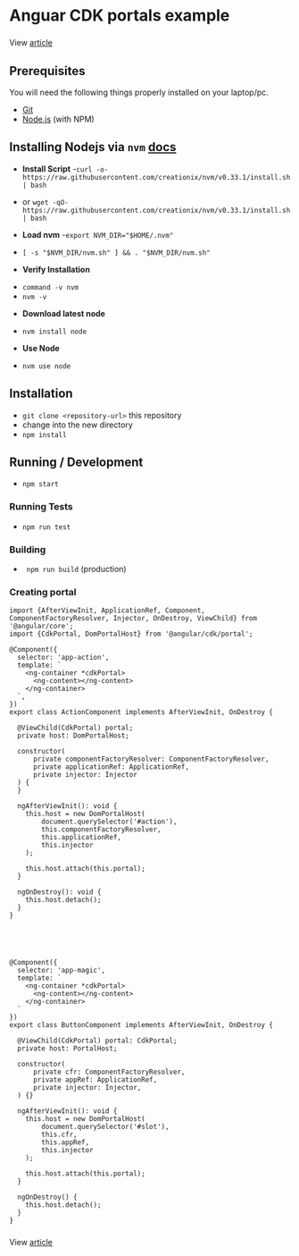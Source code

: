 # Anguar CDK portals example

###
View [article](https://medium.com/@sumn2u/dynamic-ui-using-portals-in-angular-cdk-6051988b0f81)

## Prerequisites
You will need the following things properly installed on your laptop/pc.

* [Git](http://git-scm.com/)
* [Node.js](http://nodejs.org/) (with NPM)

## Installing Nodejs via `nvm` [docs](https://github.com/creationix/nvm)
* **Install Script**
-`curl -o- https://raw.githubusercontent.com/creationix/nvm/v0.33.1/install.sh | bash` 
- or `wget -qO- https://raw.githubusercontent.com/creationix/nvm/v0.33.1/install.sh | bash`
* **Load nvm**
-`export NVM_DIR="$HOME/.nvm"`
- `[ -s "$NVM_DIR/nvm.sh" ] && . "$NVM_DIR/nvm.sh"`
* **Verify Installation**
- `command -v nvm`
- `nvm -v`
* **Download latest node**
- `nvm install node`
* **Use Node**
- `nvm use node`

## Installation

* `git clone <repository-url>` this repository
*  change into the new directory
* `npm install`


## Running / Development

* `npm start`


### Running Tests

* `npm run test`

### Building

* ` npm run build` (production)

### Creating portal 

```
import {AfterViewInit, ApplicationRef, Component, ComponentFactoryResolver, Injector, OnDestroy, ViewChild} from '@angular/core';
import {CdkPortal, DomPortalHost} from '@angular/cdk/portal';

@Component({
  selector: 'app-action',
  template: `
    <ng-container *cdkPortal>
      <ng-content></ng-content>
    </ng-container>
  `,
})
export class ActionComponent implements AfterViewInit, OnDestroy {

  @ViewChild(CdkPortal) portal;
  private host: DomPortalHost;

  constructor(
      private componentFactoryResolver: ComponentFactoryResolver,
      private applicationRef: ApplicationRef,
      private injector: Injector
  ) {
  }

  ngAfterViewInit(): void {
    this.host = new DomPortalHost(
        document.querySelector('#action'),
        this.componentFactoryResolver,
        this.applicationRef,
        this.injector
    );

    this.host.attach(this.portal);
  }

  ngOnDestroy(): void {
    this.host.detach();
  }
}





@Component({
  selector: 'app-magic',
  template: `
    <ng-container *cdkPortal>
      <ng-content></ng-content>
    </ng-container>
  `
})
export class ButtonComponent implements AfterViewInit, OnDestroy {

  @ViewChild(CdkPortal) portal: CdkPortal;
  private host: PortalHost;

  constructor(
      private cfr: ComponentFactoryResolver,
      private appRef: ApplicationRef,
      private injector: Injector,
  ) {}

  ngAfterViewInit(): void {
    this.host = new DomPortalHost(
        document.querySelector('#slot'),
        this.cfr,
        this.appRef,
        this.injector
    );

    this.host.attach(this.portal);
  }

  ngOnDestroy() {
    this.host.detach();
  }
}

```
###
View [article](https://medium.com/@sumn2u/dynamic-ui-using-portals-in-angular-cdk-6051988b0f81)


